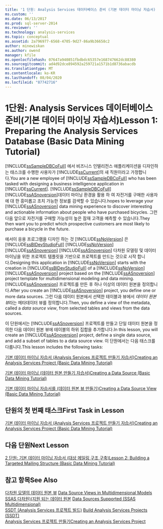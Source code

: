 ```yaml
---
title: '1 단원: Analysis Services 데이터베이스 준비 (기본 데이터 마이닝 자습서) | Microsoft Docs'
ms.custom: ''
ms.date: 06/13/2017
ms.prod: sql-server-2014
ms.reviewer: ''
ms.technology: analysis-services
ms.topic: conceptual
ms.assetid: 2a796977-6568-4705-9d27-86a9b36658c2
author: minewiskan
ms.author: owend
manager: kfile
ms.openlocfilehash: 07647a940851fbdbdc65357e168747662dc88380
ms.sourcegitcommit: ad4d92dce894592a259721a1571b1d8736abacdb
ms.translationtype: MT
ms.contentlocale: ko-KR
ms.lasthandoff: 08/04/2020
ms.locfileid: "87742716"
---
```

# <a name="lesson-1-preparing-the-analysis-services-database-basic-data-mining-tutorial"></a><span data-ttu-id="9171b-102">1단원: Analysis Services 데이터베이스 준비(기본 데이터 마이닝 자습서)</span><span class="sxs-lookup"><span data-stu-id="9171b-102">Lesson 1: Preparing the Analysis Services Database (Basic Data Mining Tutorial)</span></span>
  <span data-ttu-id="9171b-103">[!INCLUDE[ssSampleDBCoFull](../includes/sssampledbcofull-md.md)] 에서 비즈니스 인텔리전스 애플리케이션을 디자인하는 태스크를 수행한 사용자가 [!INCLUDE[ssCurrent](../includes/sscurrent-md.md)]의 새 직원이라고 가정합니다.</span><span class="sxs-lookup"><span data-stu-id="9171b-103">You are a new employee of [!INCLUDE[ssSampleDBCoFull](../includes/sssampledbcofull-md.md)] who has been tasked with designing a business intelligence application in [!INCLUDE[ssCurrent](../includes/sscurrent-md.md)].</span></span> [!INCLUDE[ssSampleDBCoFull](../includes/sssampledbcofull-md.md)]<span data-ttu-id="9171b-104">[!INCLUDE[ssASnoversion](../includes/ssasnoversion-md.md)]데이터 마이닝 환경을 활용 하 여 자전거를 구매한 사용자에 대 한 흥미롭고 조치 가능한 정보를 검색할 수 있습니다.</span><span class="sxs-lookup"><span data-stu-id="9171b-104">hopes to leverage your [!INCLUDE[ssASnoversion](../includes/ssasnoversion-md.md)] data mining experience to discover interesting and actionable information about people who have purchased bicycles.</span></span> <span data-ttu-id="9171b-105">그런 다음 앞으로 자전거를 구매할 가능성이 높은 잠재 고객을 예측할 수 있습니다.</span><span class="sxs-lookup"><span data-stu-id="9171b-105">They then want you to predict which prospective customers are most likely to purchase a bicycle in the future.</span></span>  
  
 <span data-ttu-id="9171b-106">에서이 응용 프로그램을 디자인 하는 것 [!INCLUDE[ssNoVersion](../includes/ssnoversion-md.md)] 은 [!INCLUDE[ssBIDevStudioFull](../includes/ssbidevstudiofull-md.md)] [!INCLUDE[ssNoVersion](../includes/ssnoversion-md.md)] [!INCLUDE[ssASnoversion](../includes/ssasnoversion-md.md)] [!INCLUDE[ssASnoversion](../includes/ssasnoversion-md.md)] 다차원 모델링 및 데이터 마이닝을 위한 프로젝트 템플릿을 기반으로 프로젝트를 만드는 것으로 시작 합니다.</span><span class="sxs-lookup"><span data-stu-id="9171b-106">Designing this application in [!INCLUDE[ssNoVersion](../includes/ssnoversion-md.md)] starts with the creation in [!INCLUDE[ssBIDevStudioFull](../includes/ssbidevstudiofull-md.md)] of a [!INCLUDE[ssNoVersion](../includes/ssnoversion-md.md)] [!INCLUDE[ssASnoversion](../includes/ssasnoversion-md.md)] project based on the [!INCLUDE[ssASnoversion](../includes/ssasnoversion-md.md)] project template for multidimensional modeling and data mining.</span></span> <span data-ttu-id="9171b-107">[!INCLUDE[ssASnoversion](../includes/ssasnoversion-md.md)] 프로젝트를 만든 후 하나 이상의 데이터 원본을 정의합니다.</span><span class="sxs-lookup"><span data-stu-id="9171b-107">After you create an [!INCLUDE[ssASnoversion](../includes/ssasnoversion-md.md)] project, you define one or more data sources.</span></span> <span data-ttu-id="9171b-108">그런 다음 데이터 원본에서 선택한 테이블과 뷰에서 *데이터 원본 뷰*라는 메타데이터 뷰를 정의합니다.</span><span class="sxs-lookup"><span data-stu-id="9171b-108">Then, you define a view of the metadata, called a *data source view*, from selected tables and views from the data sources.</span></span>  
  
 <span data-ttu-id="9171b-109">이 단원에서는 [!INCLUDE[ssASnoversion](../includes/ssasnoversion-md.md)] 프로젝트를 만들고 단일 데이터 원본을 정의한 다음 데이터 원본 뷰에 테이블의 하위 집합을 추가합니다.</span><span class="sxs-lookup"><span data-stu-id="9171b-109">In this lesson, you will create an [!INCLUDE[ssASnoversion](../includes/ssasnoversion-md.md)] project, define a single data source, and add a subset of tables to a data source view.</span></span> <span data-ttu-id="9171b-110">이 단원에서는 다음 태스크를 다룹니다.</span><span class="sxs-lookup"><span data-stu-id="9171b-110">This lesson includes the following tasks:</span></span>  
  
 [<span data-ttu-id="9171b-111">기본 데이터 마이닝 자습서 &#40;Analysis Services 프로젝트 만들기 자습서&#41;</span><span class="sxs-lookup"><span data-stu-id="9171b-111">Creating an Analysis Services Project &#40;Basic Data Mining Tutorial&#41;</span></span>](../../2014/tutorials/creating-an-analysis-services-project-basic-data-mining-tutorial.md)  
  
 [<span data-ttu-id="9171b-112">기본 데이터 마이닝 &#40;데이터 원본 만들기 자습서&#41;</span><span class="sxs-lookup"><span data-stu-id="9171b-112">Creating a Data Source &#40;Basic Data Mining Tutorial&#41;</span></span>](../../2014/tutorials/creating-a-data-source-basic-data-mining-tutorial.md)  
  
 [<span data-ttu-id="9171b-113">기본 데이터 마이닝 자습서를 &#40;데이터 원본 뷰 만들기&#41;</span><span class="sxs-lookup"><span data-stu-id="9171b-113">Creating a Data Source View &#40;Basic Data Mining Tutorial&#41;</span></span>](../../2014/tutorials/creating-a-data-source-view-basic-data-mining-tutorial.md)  
  
## <a name="first-task-in-lesson"></a><span data-ttu-id="9171b-114">단원의 첫 번째 태스크</span><span class="sxs-lookup"><span data-stu-id="9171b-114">First Task in Lesson</span></span>  
 [<span data-ttu-id="9171b-115">기본 데이터 마이닝 자습서 &#40;Analysis Services 프로젝트 만들기 자습서&#41;</span><span class="sxs-lookup"><span data-stu-id="9171b-115">Creating an Analysis Services Project &#40;Basic Data Mining Tutorial&#41;</span></span>](../../2014/tutorials/creating-an-analysis-services-project-basic-data-mining-tutorial.md)  
  
## <a name="next-lesson"></a><span data-ttu-id="9171b-116">다음 단원</span><span class="sxs-lookup"><span data-stu-id="9171b-116">Next Lesson</span></span>  
 [<span data-ttu-id="9171b-117">2 단원: 기본 데이터 마이닝 자습서 &#40;대상 메일링 구조 구축&#41;</span><span class="sxs-lookup"><span data-stu-id="9171b-117">Lesson 2: Building a Targeted Mailing Structure &#40;Basic Data Mining Tutorial&#41;</span></span>](../../2014/tutorials/lesson-2-building-a-targeted-mailing-structure-basic-data-mining-tutorial.md)  
  
## <a name="see-also"></a><span data-ttu-id="9171b-118">참고 항목</span><span class="sxs-lookup"><span data-stu-id="9171b-118">See Also</span></span>  
 <span data-ttu-id="9171b-119">[다차원 모델의 데이터 원본 뷰](https://docs.microsoft.com/analysis-services/multidimensional-models/data-source-views-in-multidimensional-models) </span><span class="sxs-lookup"><span data-stu-id="9171b-119">[Data Source Views in Multidimensional Models](https://docs.microsoft.com/analysis-services/multidimensional-models/data-source-views-in-multidimensional-models) </span></span>  
 <span data-ttu-id="9171b-120">[SSAS 다차원&#41;&#40;지원 되는 데이터 원본](https://docs.microsoft.com/analysis-services/multidimensional-models/supported-data-sources-ssas-multidimensional) </span><span class="sxs-lookup"><span data-stu-id="9171b-120">[Data Sources Supported &#40;SSAS Multidimensional&#41;](https://docs.microsoft.com/analysis-services/multidimensional-models/supported-data-sources-ssas-multidimensional) </span></span>  
 <span data-ttu-id="9171b-121">[SSDT &#40;Analysis Services 프로젝트 빌드&#41;](https://docs.microsoft.com/analysis-services/multidimensional-models/build-analysis-services-projects-ssdt) </span><span class="sxs-lookup"><span data-stu-id="9171b-121">[Build Analysis Services Projects &#40;SSDT&#41;](https://docs.microsoft.com/analysis-services/multidimensional-models/build-analysis-services-projects-ssdt) </span></span>  
 [<span data-ttu-id="9171b-122">Analysis Services 프로젝트 만들기</span><span class="sxs-lookup"><span data-stu-id="9171b-122">Creating an Analysis Services Project</span></span>](../analysis-services/lesson-1-1-creating-an-analysis-services-project.md)  
  
  
